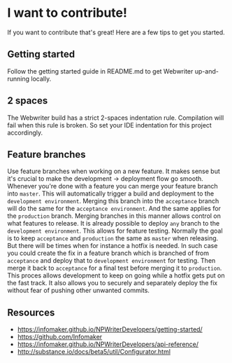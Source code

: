 # I want to contribute!
If you want to contribute that's great! Here are a few tips to get you started.

## Getting started
Follow the getting started guide in README.md to get Webwriter up-and-running
locally.

## 2 spaces
The Webwriter build has a strict 2-spaces indentation rule. Compilation will
fail when this rule is broken. So set your IDE indentation for this project
accordingly.

## Feature branches
Use feature branches when working on a new feature. It makes sense but it's
crucial to make the development -> deployment flow go smooth.
Whenever you're done with a feature you can merge your feature branch into 
`master`. This will automatically trigger a build and deployment to the
`development environment`.
Merging this branch into the `acceptance` branch will do the same for the
`acceptance environment`. And the same applies for the `production` branch.
Merging branches in this manner allows control on what features to release.
It is already possible to deploy `any` branch to the `development environment`.
This allows for feature testing.
Normally the goal is to keep `acceptance` and `production` the same as `master` 
when releasing. But there will be times when for instance a hotfix is needed.
In such case you could create the fix in a feature branch which is branched of 
from `acceptance` and deploy that to `development environment` for testing. 
Then merge it back to `acceptance` for a final test before merging it to 
`production`. This proces allows development to keep on going while a hotfix 
gets put on the fast track. It also allows you to securely and separately 
deploy the fix without fear of pushing other unwanted commits.

## Resources
* https://infomaker.github.io/NPWriterDevelopers/getting-started/
* https://github.com/Infomaker
* https://infomaker.github.io/NPWriterDevelopers/api-reference/
* http://substance.io/docs/beta5/util/Configurator.html
